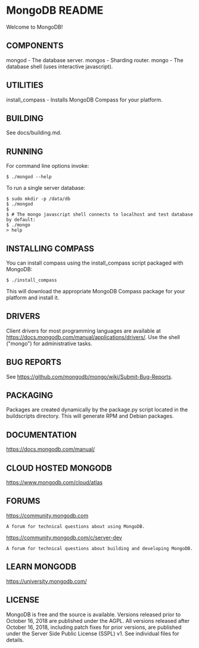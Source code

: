 # MongoDB README

Welcome to MongoDB!

## COMPONENTS

  mongod - The database server.
  mongos - Sharding router.
  mongo  - The database shell (uses interactive javascript).

## UTILITIES

  install_compass   - Installs MongoDB Compass for your platform.

## BUILDING

  See docs/building.md.

## RUNNING

  For command line options invoke:

    $ ./mongod --help

  To run a single server database:

    $ sudo mkdir -p /data/db
    $ ./mongod
    $
    $ # The mongo javascript shell connects to localhost and test database by default:
    $ ./mongo
    > help

## INSTALLING COMPASS

  You can install compass using the install_compass script packaged with MongoDB:

    $ ./install_compass

  This will download the appropriate MongoDB Compass package for your platform
  and install it.

## DRIVERS

  Client drivers for most programming languages are available at
  https://docs.mongodb.com/manual/applications/drivers/. Use the shell
  ("mongo") for administrative tasks.

## BUG REPORTS

  See https://github.com/mongodb/mongo/wiki/Submit-Bug-Reports.

## PACKAGING

  Packages are created dynamically by the package.py script located in the
  buildscripts directory. This will generate RPM and Debian packages.

## DOCUMENTATION

  https://docs.mongodb.com/manual/

## CLOUD HOSTED MONGODB

  https://www.mongodb.com/cloud/atlas

## FORUMS

  https://community.mongodb.com

    A forum for technical questions about using MongoDB.

  https://community.mongodb.com/c/server-dev

    A forum for technical questions about building and developing MongoDB.

## LEARN MONGODB

  https://university.mongodb.com/

## LICENSE

  MongoDB is free and the source is available. Versions released prior to
  October 16, 2018 are published under the AGPL. All versions released after
  October 16, 2018, including patch fixes for prior versions, are published
  under the Server Side Public License (SSPL) v1. See individual files for
  details.

